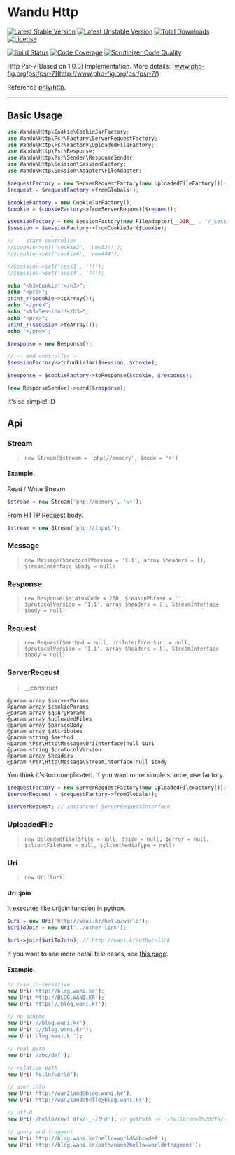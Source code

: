 Wandu Http
===

[![Latest Stable Version](https://poser.pugx.org/wandu/http/v/stable.svg)](https://packagist.org/packages/wandu/http)
[![Latest Unstable Version](https://poser.pugx.org/wandu/http/v/unstable.svg)](https://packagist.org/packages/wandu/http)
[![Total Downloads](https://poser.pugx.org/wandu/http/downloads.svg)](https://packagist.org/packages/wandu/http)
[![License](https://poser.pugx.org/wandu/http/license.svg)](https://packagist.org/packages/wandu/http)

[![Build Status](https://img.shields.io/travis/Wandu/Http/master.svg)](https://travis-ci.org/Wandu/Http)
[![Code Coverage](https://scrutinizer-ci.com/g/Wandu/Http/badges/coverage.png?b=master)](https://scrutinizer-ci.com/g/Wandu/Http/?branch=master)
[![Scrutinizer Code Quality](https://scrutinizer-ci.com/g/Wandu/Http/badges/quality-score.png?b=master)](https://scrutinizer-ci.com/g/Wandu/Http/?branch=master)

Http Psr-7(Based on 1.0.0) Implementation. More details: [www.php-fig.org/psr/psr-7](http://www.php-fig.org/psr/psr-7/)

Reference [phly/http](https://github.com/phly/http).

---

## Basic Usage

```php
use Wandu\Http\Cookie\CookieJarFactory;
use Wandu\Http\Psr\Factory\ServerRequestFactory;
use Wandu\Http\Psr\Factory\UploadedFileFactory;
use Wandu\Http\Psr\Response;
use Wandu\Http\Psr\Sender\ResponseSender;
use Wandu\Http\Session\SessionFactory;
use Wandu\Http\Session\Adapter\FileAdapter;

$requestFactory = new ServerRequestFactory(new UploadedFileFactory());
$request = $requestFactory->fromGlobals();

$cookieFactory = new CookieJarFactory();
$cookie = $cookieFactory->fromServerRequest($request);

$sessionFactory = new SessionFactory(new FileAdapter(__DIR__ . '/_sess'));
$session = $sessionFactory->fromCookieJar($cookie);

// -- start controller --
//$cookie->set('cookie3', 'new33!!');
//$cookie->set('cookie4', 'new444');

//$session->set('sess3', '!!');
//$session->set('sess4', '??');

echo "<h3>Cookie!!</h3>";
echo "<pre>";
print_r($cookie->toArray());
echo "</pre>";
echo "<h3>Session!!</h3>";
echo "<pre>";
print_r($session->toArray());
echo "</pre>";

$response = new Response();

// -- end controller --
$sessionFactory->toCookieJar($session, $cookie);

$response = $cookieFactory->toResponse($cookie, $response);

(new ResponseSender)->send($response);

```

It's so simple! :D

## Api

### Stream

> `new Stream($stream = 'php://memory', $mode = 'r')`

#### Example.

Read / Write Stream.

```php
$stream = new Stream('php://memory', 'w+');
```

From HTTP Request body.

```php
$stream = new Stream('php://input');
```

### Message

> `new Message($protocolVersion = '1.1', array $headers = [], StreamInterface $body = null)`

### Response

> `new Response($statusCode = 200, $reasonPhrase = '', $protocolVersion = '1.1', array $headers = [], StreamInterface $body = null)`

### Request

> `new Request($method = null, UriInterface $uri = null, $protocolVersion = '1.1', array $headers = [], StreamInterface $body = null)`

### ServerReqeust

> __construct

```
@param array $serverParams
@param array $cookieParams
@param array $queryParams
@param array $uploadedFiles
@param array $parsedBody
@param array $attributes
@param string $method
@param \Psr\Http\Message\UriInterface|null $uri
@param string $protocolVersion
@param array $headers
@param \Psr\Http\Message\StreamInterface|null $body
```

You think it's too complicated. If you want more simple source, use factory.

```php
$requestFactory = new ServerRequestFactory(new UploadedFileFactory());
$serverRequest = $requestFactory->fromGlobals();

$serverRequest; // instanceof ServerRequestInterface
```


### UploadedFile

> `new UploadedFile($file = null, $size = null, $error = null, $clientFileName = null, $clientMediaType = null)`

### Uri

> `new Uri($uri)`

#### Uri::join

It executes like urljoin function in python.

```php
$uri = new Uri('http://wani.kr/hello/world');
$uriToJoin = new Uri('../other-link');

$uri->join($uriToJoin); // http://wani.kr/other-link
```

If you want to see more detail test cases, see
[this page](https://github.com/Wandu/Http/blob/master/tests/UriTest.php#L430).

#### Example.

```php
// case in-sensitive
new Uri('http://blog.wani.kr');
new Uri('http://BLOG.WANI.KR');
new Uri('https://blog.wani.kr');

// no scheme
new Uri('//blog.wani.kr');
new Uri('://blog.wani.kr');
new Uri('blog.wani.kr');

// real path
new Uri('/abc/def');

// relative path
new Uri('hello/world');

// user info
new Uri('http://wan2land@blog.wani.kr');
new Uri('http://wan2land:hello@blog.wani.kr');

// utf-8
new Uri('/hello/enwl dfk/-_-/한글'); // getPath -> '/hello/enwl%20dfk/-_-/%ED__%EA%B8_'

// query and fragment
new Uri('http://blog.wani.kr?hello=world&abc=def');
new Uri('http://blog.wani.kr/path/name?hello=world#fragment');
```
